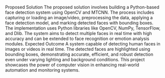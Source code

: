 Proposed Solution 
The proposed solution involves building a Python-based face detection system using OpenCV and MTCNN. The process includes capturing or loading an image/video, preprocessing the data, applying a face detection model, and marking detected faces with bounding boxes. The implementation uses Python libraries like OpenCV, NumPy, TensorFlow, and Dlib. The system aims to detect multiple faces in real time with high accuracy and can be extended to face recognition or emotion analysis modules. Expected Outcome 
A system capable of detecting human faces in images or videos in real time. The detected faces are highlighted using bounding boxes, demonstrating accurate, efficient, and robust detection even under varying lighting and background conditions. This project showcases the power of computer vision in enhancing real-world automation and monitoring systems.
